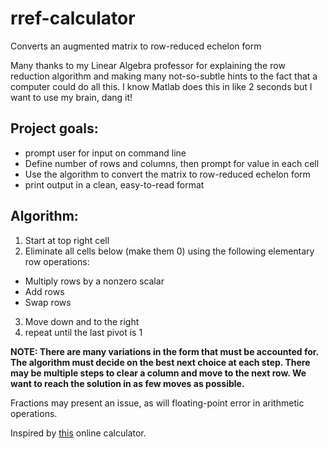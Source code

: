 # rref-calculator
Converts an augmented matrix to row-reduced echelon form

Many thanks to my Linear Algebra professor for explaining the row reduction algorithm and making many
not-so-subtle hints to the fact that a computer could do all this. I know Matlab does this in like 2 seconds but I
want to use my brain, dang it!

## Project goals:
- prompt user for input on command line
- Define number of rows and columns, then prompt for value in each cell
- Use the algorithm to convert the matrix to row-reduced echelon form
- print output in a clean, easy-to-read format

## Algorithm:
1. Start at top right cell
2. Eliminate all cells below (make them 0) using the following elementary row operations:
- Multiply rows by a nonzero scalar
- Add rows
- Swap rows
3. Move down and to the right
4. repeat until the last pivot is 1

**NOTE: There are many variations in the form that must be accounted for. The algorithm must decide on the best next choice
at each step. There may be multiple steps to clear a column and move to the next row. We want to reach the solution in
as few moves as possible.**

Fractions may present an issue, as will floating-point error in arithmetic operations.

Inspired by [this](http://www.math.odu.edu/~bogacki/cgi-bin/lat.cgi?c=rref) online calculator.
